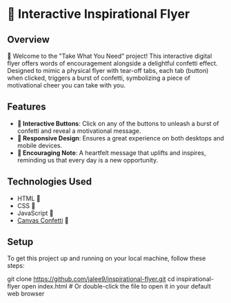# 🌟 Interactive Inspirational Flyer

## Overview
👋 Welcome to the "Take What You Need" project! This interactive digital flyer offers words of encouragement alongside a delightful confetti effect. Designed to mimic a physical flyer with tear-off tabs, each tab (button) when clicked, triggers a burst of confetti, symbolizing a piece of motivational cheer you can take with you.

## Features
- **🔘 Interactive Buttons**: Click on any of the buttons to unleash a burst of confetti and reveal a motivational message.
- **📱 Responsive Design**: Ensures a great experience on both desktops and mobile devices.
- **💬 Encouraging Note**: A heartfelt message that uplifts and inspires, reminding us that every day is a new opportunity.

## Technologies Used
- HTML 📝
- CSS 🎨
- JavaScript 📜
- [Canvas Confetti](https://www.npmjs.com/package/canvas-confetti) 🎉

## Setup
To get this project up and running on your local machine, follow these steps:

git clone https://github.com/jalee9/inspirational-flyer.git
cd inspirational-flyer
open index.html # Or double-click the file to open it in your default web browser

